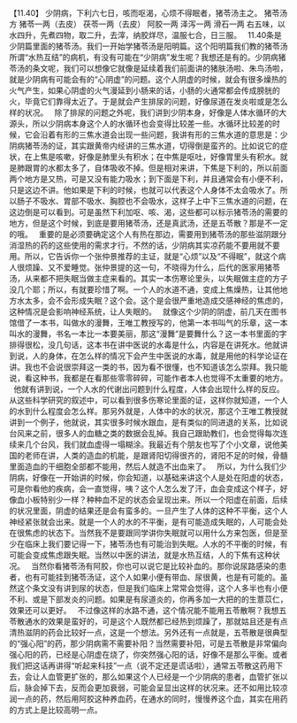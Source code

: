 【11.40】  少阴病，下利六七日，咳而呕渴，心烦不得眠者，猪苓汤主之。
猪苓汤方
猪苓一两（去皮）  茯苓一两（去皮）  阿胶一两  泽泻一两  滑石一两
右五味，以水四升，先煮四物，取二升，去滓，纳胶烊尽，温服七合，日三服。
 
11.40条是少阴篇里面的猪苓汤。我们一开始学猪苓汤是阳明篇。这个阳明篇我们教的猪苓汤所谓“水热互结”的病机，有没有可能在“少阴病”发生呢？我想还是有的。少阴病猪苓汤的条文呢，我们可以想像它就像是延续着我们前面讲的猪肤汤啦、朱鸟汤啦，就是少阴病有可能会有的“心阴虚”的问题。这个人阴虚的时候，就会有很多燥热的火气产生，如果心阴虚的火气漫延到小肠来的话，小肠的火通常都会传成膀胱的火，毕竟它们靠得太近了。于是就会产生排尿的问题，好像尿道在发炎啦或是怎么样的状况。
 
除了排尿的问题之外呢，我们讲到少阴本身，好像是人体水循环的大源头，所以少阴病本身这个人的水循环也会变得比较差一些。水循环比较差的时候，它会沿着有形的三焦水道会出现一些问题，我讲有形的三焦水道的意思是：少阴病猪苓汤的证，其实跟黄帝内经讲的三焦水道，切得倒是蛮齐的。比如说它的症状，在上焦是咳嗽，好像是肺里头有积水；在中焦是呕吐，好像胃里头有积水。就是肺跟胃的水都太多了，自体吸收不掉。但是相对来讲，下焦是下利的，所以前面两个地方是又热，可是又没有能力吸水；到下面是下利，并且通常会有小便不利，只是这边不讲。他如果是下利的时候，也就可以代表这个人身体不太会吸水了。所以肠子不吸水、胃部不吸水、胸腔也不会吸水，这样子上中下三焦水道的问题，在这边倒是可以看到。可是虽然下利加呕、咳、渴，这些都可以标示猪苓汤的需要的地方，但是这个时候，到底是要用猪苓汤，还是真武汤，还是五苓散？那是不一定的哦。
 
重要的是必须要确定这个人有热在那边，需要用到猪苓汤的那些滋阴跟分消湿热的药的这些使用的需求才行。不然的话，少阴病其实凉药能不要用就不要用。所以，它告诉你一个张仲景推荐的主证，就是“心烦”以及“不得眠”，就这个病人很烦躁、又不爱睡觉。张仲景提的这一句，不晓得为什么，后代的医家用猪苓汤，从来都不把失眠当做主症来看的。其实一本伤寒论里头，以失眠做主症的方子没几个耶；所以，有就要珍惜了啊。一个人的水道不通，变成上焦燥热，让其他地方水太多，会不会形成失眠？这个会。这个是会很严重地造成交感神经的焦虑的，这种情况是会影响神经系统，让人失眠的。
 
就像这个少阴的阴虚，前几天在图书馆借了一本书，叫做水的漫舞，王唯工教授写的，他第一本书叫气的乐章，这一本叫水的漫舞，书名一本比一本要美丽，那这“漫舞”是要舞什么？这一本书里面的字排得很松，没几句话，这本书在讲中医说的水毒是什么，内容是在讲死水。他就讲到说，人的身体，在怎么样的情况下会产生中医说的水毒，就是用他的科学论证在讲。我也不会说很崇拜这一类的书，因为看不很懂，也不知道该怎么崇拜。我只能说，看这种书，我都是在看那些零零碎碎，可能作者本人也觉得不太重要的地方。
 
他就有讲到说，一个人水的代谢出问题到什么程度，人体会出现什么样的反应。从这些科学研究的叙述中，可以看到很多伤寒论里面的证，这样你就知道，一个人的水到什么程度会怎么样。那另外就是，人体中的水的状况，那这个王唯工教授就讲到一个例子，他就说，其实很多时候水跟血，是有类似的同进退的关系，比如说台风来之前，很多人的血糖之类的数据会乱掉。我自己跟助教们，也会觉得每次连续来几个台风，我们就血虚得一塌糊涂。我最近有个朋友也写了个小文章，说他美国的老师在讲，人类的造血的机能，是跟肾阳切得很齐的，肾阳不足的时候，骨髓里面造血的干细胞全部都不能用，然后人就造不出血来了。
 
所以，为什么我们少阴病，好像在一开始讲的时候，你会知道，以基础来讲这个人是处在阳虚的状态，可是你看他的疾病，会一直觉得，咦？这个人怎么发了汗，血会变成这个样子，好像血小板特别少一样？种种血不足的状态会呈现出来。所以一个阳虚在前面，后续的状况里面，阴虚的结果还是会有蛮多的。一旦产生了人体的这种不平衡，这个人神经紧张就会出来。就是一个人的水的不平衡，是有可能造成失眠的，人可能会处在很焦虑的状态下。当然我不是要跟同学讲你失眠就可以用什么方来包医，但是至少在临床上我们要记得一下，猪苓汤也有可能治到失眠。人水的不平衡的时候，有可能会变成焦虑跟失眠。当然以中医的讲法，就是水热互结，人的下焦有这种状况。
 
当然你看猪苓汤有阿胶，你也可以说它是比较补血的。那你说尿路感染的患者，也有可能挂到猪苓汤证，这个人如果小便有带血、尿很黄，也是有可能的。虽然这个条文没有讲到尿的状态，但是我们临床上常常会觉得，这个人多半也有小便不利、或是下部发炎的问题。如果是有尿道炎的，你再多加一大把的的生薏苡仁，效果还可以更好。
 
不过像这样的水路不通，这个情况能不能用五苓散啊？我想五苓散通水的效果是蛮好的，可是这个人既然都已经热到烦躁了，那就姑且还是有点清热滋阴的药会比较好一点，这是一个想法。另外还有一点就是，五苓散是很典型的“强心阳”的药，那少阴病需不需要补阳？当然需要补阳，可是五苓散是非常偏向强心阳的药，已经是心阴虚在烧了，你突然强心阳的话，好像不是那么平衡。或者我们把这话再讲得“听起来科技”一点（说不定还是谎话啦），通常五苓散这药用下去，会让人血管更扩张的，那么如果这个人已经是一个少阴病的患者，血管扩张以后，脉会掉下去，反而会更加衰弱，可能会呈显出这样的状况来。还不如用比较凉润一点的药，然后用阿胶这种养血药，在通水的同时，慢慢养这个血，其实在用药的方式上是比较高明一点。
